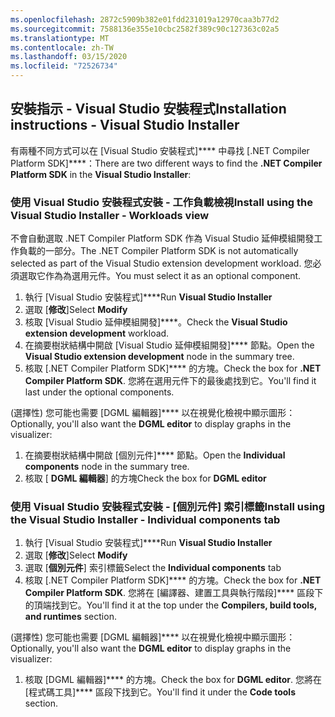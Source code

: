 ```yaml
---
ms.openlocfilehash: 2872c5909b382e01fdd231019a12970caa3b77d2
ms.sourcegitcommit: 7588136e355e10cbc2582f389c90c127363c02a5
ms.translationtype: MT
ms.contentlocale: zh-TW
ms.lasthandoff: 03/15/2020
ms.locfileid: "72526734"
---
```

## <a name="installation-instructions---visual-studio-installer"></a><span data-ttu-id="63ed8-101">安裝指示 - Visual Studio 安裝程式</span><span class="sxs-lookup"><span data-stu-id="63ed8-101">Installation instructions - Visual Studio Installer</span></span>

<span data-ttu-id="63ed8-102">有兩種不同方式可以在 [Visual Studio 安裝程式]\*\*\*\* 中尋找 [.NET Compiler Platform SDK]\*\*\*\*：</span><span class="sxs-lookup"><span data-stu-id="63ed8-102">There are two different ways to find the **.NET Compiler Platform SDK** in the **Visual Studio Installer**:</span></span>

### <a name="install-using-the-visual-studio-installer---workloads-view"></a><span data-ttu-id="63ed8-103">使用 Visual Studio 安裝程式安裝 - 工作負載檢視</span><span class="sxs-lookup"><span data-stu-id="63ed8-103">Install using the Visual Studio Installer - Workloads view</span></span>

<span data-ttu-id="63ed8-104">不會自動選取 .NET Compiler Platform SDK 作為 Visual Studio 延伸模組開發工作負載的一部分。</span><span class="sxs-lookup"><span data-stu-id="63ed8-104">The .NET Compiler Platform SDK is not automatically selected as part of the Visual Studio extension development workload.</span></span> <span data-ttu-id="63ed8-105">您必須選取它作為為選用元件。</span><span class="sxs-lookup"><span data-stu-id="63ed8-105">You must select it as an optional component.</span></span>

1. <span data-ttu-id="63ed8-106">執行 [Visual Studio 安裝程式]\*\*\*\*</span><span class="sxs-lookup"><span data-stu-id="63ed8-106">Run **Visual Studio Installer**</span></span>
1. <span data-ttu-id="63ed8-107">選取 [**修改**]</span><span class="sxs-lookup"><span data-stu-id="63ed8-107">Select **Modify**</span></span>
1. <span data-ttu-id="63ed8-108">核取 [Visual Studio 延伸模組開發]\*\*\*\*。</span><span class="sxs-lookup"><span data-stu-id="63ed8-108">Check the **Visual Studio extension development** workload.</span></span>
1. <span data-ttu-id="63ed8-109">在摘要樹狀結構中開啟 [Visual Studio 延伸模組開發]\*\*\*\* 節點。</span><span class="sxs-lookup"><span data-stu-id="63ed8-109">Open the **Visual Studio extension development** node in the summary tree.</span></span>
1. <span data-ttu-id="63ed8-110">核取 [.NET Compiler Platform SDK]\*\*\*\* 的方塊。</span><span class="sxs-lookup"><span data-stu-id="63ed8-110">Check the box for **.NET Compiler Platform SDK**.</span></span> <span data-ttu-id="63ed8-111">您將在選用元件下的最後處找到它。</span><span class="sxs-lookup"><span data-stu-id="63ed8-111">You'll find it last under the optional components.</span></span>

<span data-ttu-id="63ed8-112">(選擇性) 您可能也需要 [DGML 編輯器]\*\*\*\* 以在視覺化檢視中顯示圖形：</span><span class="sxs-lookup"><span data-stu-id="63ed8-112">Optionally, you'll also want the **DGML editor** to display graphs in the visualizer:</span></span>

1. <span data-ttu-id="63ed8-113">在摘要樹狀結構中開啟 [個別元件]\*\*\*\* 節點。</span><span class="sxs-lookup"><span data-stu-id="63ed8-113">Open the **Individual components** node in the summary tree.</span></span>
1. <span data-ttu-id="63ed8-114">核取 [ **DGML 編輯器**] 的方塊</span><span class="sxs-lookup"><span data-stu-id="63ed8-114">Check the box for **DGML editor**</span></span>

### <a name="install-using-the-visual-studio-installer---individual-components-tab"></a><span data-ttu-id="63ed8-115">使用 Visual Studio 安裝程式安裝 - [個別元件] 索引標籤</span><span class="sxs-lookup"><span data-stu-id="63ed8-115">Install using the Visual Studio Installer - Individual components tab</span></span>

1. <span data-ttu-id="63ed8-116">執行 [Visual Studio 安裝程式]\*\*\*\*</span><span class="sxs-lookup"><span data-stu-id="63ed8-116">Run **Visual Studio Installer**</span></span>
1. <span data-ttu-id="63ed8-117">選取 [**修改**]</span><span class="sxs-lookup"><span data-stu-id="63ed8-117">Select **Modify**</span></span>
1. <span data-ttu-id="63ed8-118">選取 [**個別元件**] 索引標籤</span><span class="sxs-lookup"><span data-stu-id="63ed8-118">Select the **Individual components** tab</span></span>
1. <span data-ttu-id="63ed8-119">核取 [.NET Compiler Platform SDK]\*\*\*\* 的方塊。</span><span class="sxs-lookup"><span data-stu-id="63ed8-119">Check the box for **.NET Compiler Platform SDK**.</span></span> <span data-ttu-id="63ed8-120">您將在 [編譯器、建置工具與執行階段]\*\*\*\* 區段下的頂端找到它。</span><span class="sxs-lookup"><span data-stu-id="63ed8-120">You'll find it at the top under the **Compilers, build tools, and runtimes** section.</span></span>

<span data-ttu-id="63ed8-121">(選擇性) 您可能也需要 [DGML 編輯器]\*\*\*\* 以在視覺化檢視中顯示圖形：</span><span class="sxs-lookup"><span data-stu-id="63ed8-121">Optionally, you'll also want the **DGML editor** to display graphs in the visualizer:</span></span>

1. <span data-ttu-id="63ed8-122">核取 [DGML 編輯器]\*\*\*\* 的方塊。</span><span class="sxs-lookup"><span data-stu-id="63ed8-122">Check the box for **DGML editor**.</span></span> <span data-ttu-id="63ed8-123">您將在 [程式碼工具]\*\*\*\* 區段下找到它。</span><span class="sxs-lookup"><span data-stu-id="63ed8-123">You'll find it under the **Code tools** section.</span></span>
